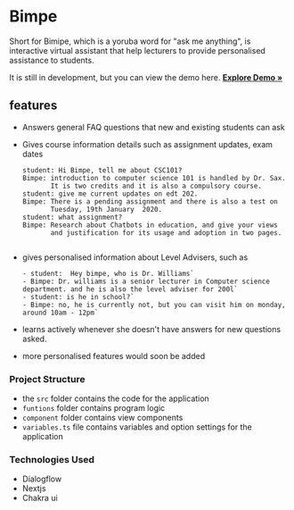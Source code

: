 # Bimpe

Short for Bimipe, which is a yoruba word for "ask me anything", is interactive virtual assistant that help lecturers to provide personalised assistance to students.

It is still in development, but you can view the demo here.
<a href="https://bimpe.vercel.app/"><strong>Explore Demo »</strong></a>

<p align="center">
<!-- 
![GitHub code size in bytes](https://img.shields.io/github/languages/code-size/Sax-Yusuph/Web-Dashboard-UI?style=for-the-badge)
![Travis (.com) branch](https://img.shields.io/travis/com/Sax-Yusuph/Web-Dashboard-UI/main?style=for-the-badge)
![Coveralls github](https://img.shields.io/coveralls/github/Sax-Yusuph/Web-Dashboard-UI?logo=c&logoColor=%234caf50&style=for-the-badge)
![GitHub](https://img.shields.io/github/license/Sax-Yusuph/Web-Dashboard-UI?style=for-the-badge)
![GitHub forks](https://img.shields.io/github/forks/Sax-Yusuph/Web-Dashboard-UI?label=Forks&style=for-the-badge)
![GitHub package.json version](https://img.shields.io/github/package-json/v/Sax-Yusuph/Web-Dashboard-UI?style=for-the-badge&color=%23ff6800) -->

</p>

## features

- Answers general FAQ questions that new and existing students can ask
- Gives course information details such as assignment updates, exam dates

  ```
  student: Hi Bimpe, tell me about CSC101?
  Bimpe: introduction to computer science 101 is handled by Dr. Sax.
         It is two credits and it is also a compulsory course.
  student: give me current updates on edt 202.
  Bimpe: There is a pending assignment and there is also a test on
         Tuesday, 19th January  2020.
  student: what assignment?
  Bimpe: Research about Chatbots in education, and give your views
         and justification for its usage and adoption in two pages.


  ```

- gives personalised information about Level Advisers, such as
  ```
  - student:  Hey bimpe, who is Dr. Williams`
  - Bimpe: Dr. williams is a senior lecturer in Computer science department. and he is also the level adviser for 200l`
  - student: is he in school?`
  - Bimpe: no, he is currently not, but you can visit him on monday, around 10am - 12pm`
  ```
- learns actively whenever she doesn't have answers for new questions asked.
- more personalised features would soon be added

<!-- ABOUT THE PROJECT -->

### Project Structure

- the `src` folder contains the code for the application
- `funtions` folder contains program logic
- `component` folder contains view components
- `variables.ts` file contains variables and option settings for the application

### Technologies Used

- Dialogflow
- Nextjs
- Chakra ui
